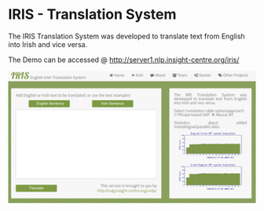 # IRIS - Translation System

The IRIS Translation System was developed to translate text from English into Irish and vice versa.

The Demo can be accessed @ http://server1.nlp.insight-centre.org/iris/

![# IRIS - Translation System](iris_gui.png)

